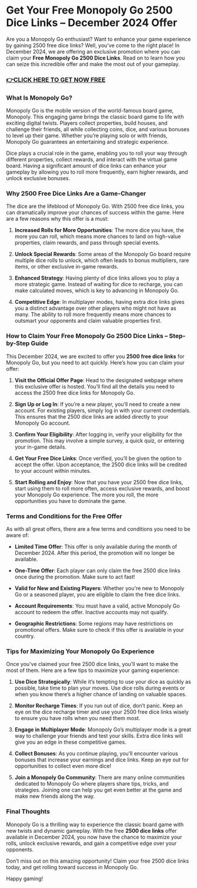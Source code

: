 # Get Your Free Monopoly Go 2500 Dice Links – December 2024 Offer

Are you a Monopoly Go enthusiast? Want to enhance your game experience by gaining 2500 free dice links? Well, you’ve come to the right place! In December 2024, we are offering an exclusive promotion where you can claim your **Free Monopoly Go 2500 Dice Links**. Read on to learn how you can seize this incredible offer and make the most out of your gameplay.

### [👉CLICK HERE TO GET NOW FREE](https://freeforyou.xyz/monopoly/go/)

### What Is Monopoly Go?

Monopoly Go is the mobile version of the world-famous board game, Monopoly. This engaging game brings the classic board game to life with exciting digital twists. Players collect properties, build houses, and challenge their friends, all while collecting coins, dice, and various bonuses to level up their game. Whether you’re playing solo or with friends, Monopoly Go guarantees an entertaining and strategic experience.

Dice plays a crucial role in the game, enabling you to roll your way through different properties, collect rewards, and interact with the virtual game board. Having a significant amount of dice links can enhance your gameplay by allowing you to roll more frequently, earn higher rewards, and unlock exclusive bonuses.

### Why 2500 Free Dice Links Are a Game-Changer

The dice are the lifeblood of Monopoly Go. With 2500 free dice links, you can dramatically improve your chances of success within the game. Here are a few reasons why this offer is a must:

1. **Increased Rolls for More Opportunities**: The more dice you have, the more you can roll, which means more chances to land on high-value properties, claim rewards, and pass through special events.
   
2. **Unlock Special Rewards**: Some areas of the Monopoly Go board require multiple dice rolls to unlock, which often leads to bonus multipliers, rare items, or other exclusive in-game rewards.

3. **Enhanced Strategy**: Having plenty of dice links allows you to play a more strategic game. Instead of waiting for dice to recharge, you can make calculated moves, which is key to advancing in Monopoly Go.

4. **Competitive Edge**: In multiplayer modes, having extra dice links gives you a distinct advantage over other players who might not have as many. The ability to roll more frequently means more chances to outsmart your opponents and claim valuable properties first.

### How to Claim Your Free Monopoly Go 2500 Dice Links – Step-by-Step Guide

This December 2024, we are excited to offer you **2500 free dice links** for Monopoly Go, but you need to act quickly. Here’s how you can claim your offer:

1. **Visit the Official Offer Page**: Head to the designated webpage where this exclusive offer is hosted. You’ll find all the details you need to access the 2500 free dice links for Monopoly Go.

2. **Sign Up or Log In**: If you’re a new player, you’ll need to create a new account. For existing players, simply log in with your current credentials. This ensures that the 2500 dice links are added directly to your Monopoly Go account.

3. **Confirm Your Eligibility**: After logging in, verify your eligibility for the promotion. This may involve a simple survey, a quick quiz, or entering your in-game details.

4. **Get Your Free Dice Links**: Once verified, you’ll be given the option to accept the offer. Upon acceptance, the 2500 dice links will be credited to your account within minutes.

5. **Start Rolling and Enjoy**: Now that you have your 2500 free dice links, start using them to roll more often, access exclusive rewards, and boost your Monopoly Go experience. The more you roll, the more opportunities you have to dominate the game.

### Terms and Conditions for the Free Offer

As with all great offers, there are a few terms and conditions you need to be aware of:

- **Limited Time Offer**: This offer is only available during the month of December 2024. After this period, the promotion will no longer be available.
  
- **One-Time Offer**: Each player can only claim the free 2500 dice links once during the promotion. Make sure to act fast!

- **Valid for New and Existing Players**: Whether you're new to Monopoly Go or a seasoned player, you are eligible to claim the free dice links.

- **Account Requirements**: You must have a valid, active Monopoly Go account to redeem the offer. Inactive accounts may not qualify.

- **Geographic Restrictions**: Some regions may have restrictions on promotional offers. Make sure to check if this offer is available in your country.

### Tips for Maximizing Your Monopoly Go Experience

Once you've claimed your free 2500 dice links, you’ll want to make the most of them. Here are a few tips to maximize your gaming experience:

1. **Use Dice Strategically**: While it’s tempting to use your dice as quickly as possible, take time to plan your moves. Use dice rolls during events or when you know there’s a higher chance of landing on valuable spaces.

2. **Monitor Recharge Times**: If you run out of dice, don’t panic. Keep an eye on the dice recharge timer and use your 2500 free dice links wisely to ensure you have rolls when you need them most.

3. **Engage in Multiplayer Mode**: Monopoly Go’s multiplayer mode is a great way to challenge your friends and test your skills. Extra dice links will give you an edge in these competitive games.

4. **Collect Bonuses**: As you continue playing, you’ll encounter various bonuses that increase your earnings and dice links. Keep an eye out for opportunities to collect even more dice!

5. **Join a Monopoly Go Community**: There are many online communities dedicated to Monopoly Go where players share tips, tricks, and strategies. Joining one can help you get even better at the game and make new friends along the way.

### Final Thoughts

Monopoly Go is a thrilling way to experience the classic board game with new twists and dynamic gameplay. With the free **2500 dice links** offer available in December 2024, you now have the chance to maximize your rolls, unlock exclusive rewards, and gain a competitive edge over your opponents.

Don’t miss out on this amazing opportunity! Claim your free 2500 dice links today, and get rolling toward success in Monopoly Go.

Happy gaming!
